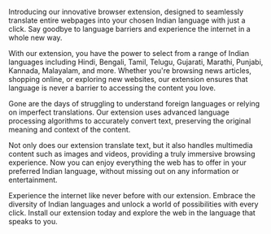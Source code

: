 Introducing our innovative browser extension, designed to seamlessly translate entire webpages into your chosen Indian language with just a click. Say goodbye to language barriers and experience the internet in a whole new way.

With our extension, you have the power to select from a range of Indian languages including Hindi, Bengali, Tamil, Telugu, Gujarati, Marathi, Punjabi, Kannada, Malayalam, and more. Whether you're browsing news articles, shopping online, or exploring new websites, our extension ensures that language is never a barrier to accessing the content you love.

Gone are the days of struggling to understand foreign languages or relying on imperfect translations. Our extension uses advanced language processing algorithms to accurately convert text, preserving the original meaning and context of the content.

Not only does our extension translate text, but it also handles multimedia content such as images and videos, providing a truly immersive browsing experience. Now you can enjoy everything the web has to offer in your preferred Indian language, without missing out on any information or entertainment.

Experience the internet like never before with our extension. Embrace the diversity of Indian languages and unlock a world of possibilities with every click. Install our extension today and explore the web in the language that speaks to you.
